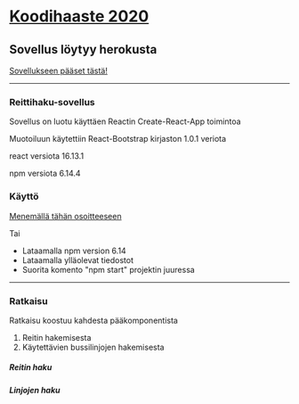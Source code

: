 <h1>
    <a href="https://koodihaaste.solidabis.com/?utm_source=facebook&utm_medium=banner&utm_campaign=koodihaaste&fbclid=IwAR2mF2954_gj316eu1Y2dyiFKr31QwEylsvxfqLees7TZMo6_Z8EQGzR4cc">
        Koodihaaste 2020
    </a>
</h1>

<h2>Sovellus löytyy herokusta</h2>
<a href="https://reitinhaku.herokuapp.com/">Sovellukseen pääset tästä!</a>
<hr/>
<h3>Reittihaku-sovellus</h3>
<p>Sovellus on luotu käyttäen Reactin Create-React-App toimintoa</p>
<p>Muotoiluun käytettiin React-Bootstrap kirjaston 1.0.1 veriota</p>
<p>react versiota 16.13.1</p>
<p>npm versiota 6.14.4</p>
<p></p>

<h3>Käyttö</h3>
<p><a href="https://reitinhaku.herokuapp.com/">Menemällä tähän osoitteeseen</a></p>
<p>Tai</p>
<ul>
<li>Lataamalla npm version 6.14</li>
<li>Lataamalla ylläolevat tiedostot</li>
<li>Suorita komento "npm start" projektin juuressa</li>
</ul>
<hr/>
<h3>Ratkaisu</h3>
<p></p>
<p>Ratkaisu koostuu kahdesta pääkomponentista</p>
<ol>
<li>Reitin hakemisesta</li>
<li>Käytettävien bussilinjojen hakemisesta</li>
</ol>
<h5>Reitin haku</h5>
<h5>Linjojen haku</h5>